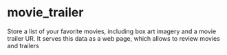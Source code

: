 # movie_trailer

Store a list of your favorite movies, including box art imagery and a movie trailer UR.
It serves this data as a web page, which allows to review movies and trailers


